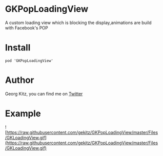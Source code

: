 GKPopLoadingView
================

A custom loading view which is blocking the display,animations
are build with Facebook's POP


Install
================
`pod 'GKPopLoadingView'`

Author
================
Georg Kitz, you can find me on [Twitter](http://twitter.com/gekitz)

Example
================
![https://raw.githubusercontent.com/gekitz/GKPopLoadingView/master/Files/GKLoadingView.gif](https://raw.githubusercontent.com/gekitz/GKPopLoadingView/master/Files/GKLoadingView.gif)
